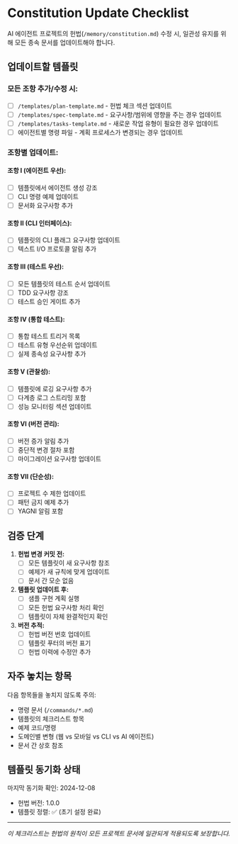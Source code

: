 # Constitution Update Checklist

AI 에이전트 프로젝트의 헌법(`/memory/constitution.md`) 수정 시, 일관성 유지를 위해 모든 종속 문서를 업데이트해야 합니다.

## 업데이트할 템플릿

### 모든 조항 추가/수정 시:
- [ ] `/templates/plan-template.md` - 헌법 체크 섹션 업데이트
- [ ] `/templates/spec-template.md` - 요구사항/범위에 영향을 주는 경우 업데이트
- [ ] `/templates/tasks-template.md` - 새로운 작업 유형이 필요한 경우 업데이트
- [ ] 에이전트별 명령 파일 - 계획 프로세스가 변경되는 경우 업데이트

### 조항별 업데이트:

#### 조항 I (에이전트 우선):
- [ ] 템플릿에서 에이전트 생성 강조
- [ ] CLI 명령 예제 업데이트
- [ ] 문서화 요구사항 추가

#### 조항 II (CLI 인터페이스):
- [ ] 템플릿의 CLI 플래그 요구사항 업데이트
- [ ] 텍스트 I/O 프로토콜 알림 추가

#### 조항 III (테스트 우선):
- [ ] 모든 템플릿의 테스트 순서 업데이트
- [ ] TDD 요구사항 강조
- [ ] 테스트 승인 게이트 추가

#### 조항 IV (통합 테스트):
- [ ] 통합 테스트 트리거 목록
- [ ] 테스트 유형 우선순위 업데이트
- [ ] 실제 종속성 요구사항 추가

#### 조항 V (관찰성):
- [ ] 템플릿에 로깅 요구사항 추가
- [ ] 다계층 로그 스트리밍 포함
- [ ] 성능 모니터링 섹션 업데이트

#### 조항 VI (버전 관리):
- [ ] 버전 증가 알림 추가
- [ ] 중단적 변경 절차 포함
- [ ] 마이그레이션 요구사항 업데이트

#### 조항 VII (단순성):
- [ ] 프로젝트 수 제한 업데이트
- [ ] 패턴 금지 예제 추가
- [ ] YAGNI 알림 포함

## 검증 단계

1. **헌법 변경 커밋 전:**
   - [ ] 모든 템플릿이 새 요구사항 참조
   - [ ] 예제가 새 규칙에 맞게 업데이트
   - [ ] 문서 간 모순 없음

2. **템플릿 업데이트 후:**
   - [ ] 샘플 구현 계획 실행
   - [ ] 모든 헌법 요구사항 처리 확인
   - [ ] 템플릿이 자체 완결적인지 확인

3. **버전 추적:**
   - [ ] 헌법 버전 번호 업데이트
   - [ ] 템플릿 푸터의 버전 표기
   - [ ] 헌법 이력에 수정안 추가

## 자주 놓치는 항목

다음 항목들을 놓치지 않도록 주의:
- 명령 문서 (`/commands/*.md`)
- 템플릿의 체크리스트 항목
- 예제 코드/명령
- 도메인별 변형 (웹 vs 모바일 vs CLI vs AI 에이전트)
- 문서 간 상호 참조

## 템플릿 동기화 상태

마지막 동기화 확인: 2024-12-08
- 헌법 버전: 1.0.0
- 템플릿 정렬: ✅ (초기 설정 완료)

---

*이 체크리스트는 헌법의 원칙이 모든 프로젝트 문서에 일관되게 적용되도록 보장합니다.*